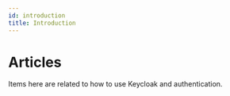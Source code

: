 ```yaml
---
id: introduction
title: Introduction
---
```


# Articles

Items here are related to how to use Keycloak and authentication.

